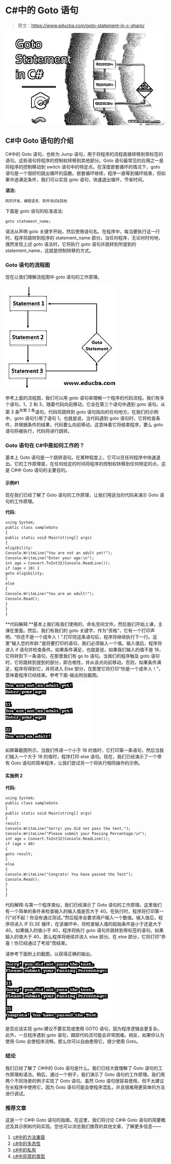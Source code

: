 # C#中的 Goto 语句

> 原文：<https://www.educba.com/goto-statement-in-c-sharp/>

![Goto Statement in C#](img/99a0e2773fd9baf615c1e9d1b831c0b1.png)



## C#中 Goto 语句的介绍

C#中的 Goto 语句，也称为 Jump 语句，用于将程序的流程直接转移到带标签的语句。这些语句将程序的控制权转移到其他部分。Goto 语句最常见的应用之一是将程序的控制移动到 switch 语句中的特定点。在深度嵌套循环的情况下，goto 语句是一个很好的跳出循环的函数。嵌套循环继续，程序一直等到循环结束，但如果中途满足条件，我们可以实现 goto 语句，快速退出循环，节省时间。

**语法:**

<small>网页开发、编程语言、软件测试&其他</small>

下面是 goto 语句的标准语法:

```
goto statement_name;
```

语法从声明 goto 关键字开始，然后使用语句名。在程序中，每当要执行这一行时，程序将跳转到程序的 statement_name 部分。当任何程序，无论何时何地，偶然发现上述 goto 语法时，它将执行 goto 语句并跳转到所提到的 statement_name，这就是控制转移的方式。

### Goto 语句的流程图

现在让我们理解流程图中 goto 语句的工作原理。

![Goto Statement in C# Flowchart](img/96eea943d6f51c2a46d3b123bc02970f.png)



参考上面的流程图，我们可以用 goto 语句来理解一个程序的代码流程。我们有多个语句，1、2 和 3，随着代码向前移动，它会在第三个语句中遇到 goto 语句。从第 3 条<sup>到第 3 条</sup>语句，代码将跳转到 goto 语句指向的任何地方。在我们的示例中，goto 语句引用了语句 1。也就是说，当代码遇到 goto 语句时，它将检查条件，并根据条件的结果，代码要么向前移动，这意味着它将结束程序，要么 goto 语句将被执行，代码将进行跳转。

### Goto 语句在 C#中是如何工作的？

基本上 Goto 语句是一个跳转语句。在某种程度上，它可以在任何程序中快速退出。它的工作原理是，在任何给定的时间将程序的控制权转移到任何特定的点，这是 C#中 Goto 语句的主要目的。

#### 示例#1

现在我们已经了解了 Goto 语句的工作原理，让我们用适当的代码来演示 Goto 语句的工作原理。

**代码:**

```
using System;
public class sampleGoto
{
public static void Main(string[] args)
{
eligibility:
Console.WriteLine("You are not an adult yet!");
Console.WriteLine("Enter your age:\n");
int age = Convert.ToInt32(Console.ReadLine());
if (age < 18) {
goto eligibility;
}
else
{
Console.WriteLine("You are an adult!");
Console.Read();
}
}
}
```

**代码解释:**基本上我们有我们使用的，命名空间文件。然后我们开始上课，主课在里面。然后，我们有我们的 goto 关键字，作为“资格”，它有一个打印声明，“你还不是一个成年人！”.打印完这条语句后，程序将继续执行下一行。这里“输入您的年龄:”是将要打印的语句，我们必须输入一个值。输入值后，程序将进入 if 语句并检查条件。如果条件满足，也就是说，如果我们输入的值不是 18，它将转到下一条语句，在那里我们有 go to 语句。当我们的程序触及 goto 语句时，它将跳转到提到的部分，即合格性，并从该点向前移动。否则，如果条件满足，程序将得到它，并将进入 Else 部分，在那里它将打印“你是一个成年人！”，意味着程序已经结束。参考下面-输出附加截图。

![Goto Statement in C# Example1](img/3cebb598c0a6c742eb996df848a93042.png)



如屏幕截图所示，当我们传递一个小于 18 的值时，它打印第一条语句，然后当我们输入一个大于 18 的值时，程序打印 else 语句。现在，我们已经演示了一个带有 Goto 语句的简单程序，让我们尝试另一个将执行相同操作的示例。

#### 实施例 2

**代码:**

```
using System;
public class sampleGoto
{
public static void Main(string[] args)
{
result:
Console.WriteLine("Sorry! you did not pass the test.");
Console.WriteLine("Please submit your Passing Percentage:\n");
int age = Convert.ToInt32(Console.ReadLine());
if (age < 40)
{
goto result;
}
else
{
Console.WriteLine("Congrats! You have passed the Test");
Console.Read();
}
}
}
```

代码解释:与第一个程序类似，我们已经演示了 Goto 语句的工作原理。这里我们有一个简单的条件来检查输入的输入值是否大于 40。在执行时，程序将打印第一行“对不起！你没有通过测试。”然后程序会要求用户输入一个数值。输入值后，程序将进入 IF ELSE 循环，在该循环中，将检查输入值的起始条件是小于还是大于 40。如果输入的值小于 40，程序将执行 goto 语句并跳转到带标签的语句。如果输入的值大于 40，那么程序将继续并进入 else 部分。在 else 部分，它将打印“恭喜！你已经通过了考验”而结束。

请参考下面附上的截图，以获得正确的输出。

![passed the Test](img/49c7adfedaa0b26af864fb1f3acc66e3.png)



是否应该实现 goto:建议不要实现或使用 GOTO 语句，因为程序逻辑会更复杂。此外，一旦程序遇到 goto 语句，跟踪代码流可能会非常困难。相反，如果你认为使用 Goto 会使程序流畅，那么你可以自由使用它。很少使用 Goto。

### 结论

我们已经了解了 C#中的 Goto 语句是什么。我们已经大致理解了 Goto 语句的工作原理和语法。稍后，通过一个例子，我们演示了 Goto 语句的工作原理。我们用两个不同场景的例子实现了 Goto 语句。虽然 Goto 语句很容易使用，但不太建议在长程序中使用它，因为 Goto 语句可能会使程序混乱，并且很难用更简单的方法进行调试。

### 推荐文章

这是一个 C#中 Goto 语句的指南。在这里，我们将讨论 C#中 Goto 语句的简要概述及其示例和代码实现。您也可以浏览我们推荐的其他文章，了解更多信息——

1.  [c#中的方法重载](https://www.educba.com/method-overloading-in-c-sharp/)
2.  [c#中的多态性](https://www.educba.com/polymorphism-in-c-sharp/)
3.  [c#中的私有](https://www.educba.com/private-in-c-sharp/)
4.  [c#中异常的类型](https://www.educba.com/types-of-exception-in-c-sharp/)






